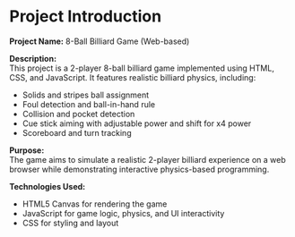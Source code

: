 # Project Introduction

**Project Name:** 8-Ball Billiard Game (Web-based)

**Description:**  
This project is a 2-player 8-ball billiard game implemented using HTML, CSS, and JavaScript. It features realistic billiard physics, including:

- Solids and stripes ball assignment
- Foul detection and ball-in-hand rule
- Collision and pocket detection
- Cue stick aiming with adjustable power and shift for x4 power
- Scoreboard and turn tracking

**Purpose:**  
The game aims to simulate a realistic 2-player billiard experience on a web browser while demonstrating interactive physics-based programming.

**Technologies Used:**  
- HTML5 Canvas for rendering the game
- JavaScript for game logic, physics, and UI interactivity
- CSS for styling and layout
